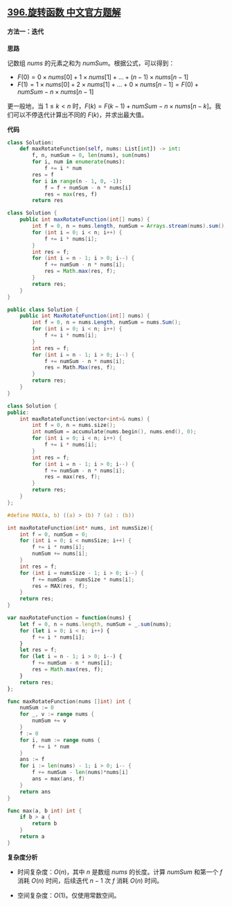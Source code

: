 ## [396.旋转函数 中文官方题解](https://leetcode.cn/problems/rotate-function/solutions/100000/xuan-zhuan-shu-zu-by-leetcode-solution-s0wd)

#### 方法一：迭代

**思路**

记数组 $\textit{nums}$ 的元素之和为 $\textit{numSum}$。根据公式，可以得到：

- $F(0) = 0 \times \textit{nums}[0] + 1 \times \textit{nums}[1] + \ldots + (n-1) \times \textit{nums}[n-1]$
- $F(1) = 1 \times \textit{nums}[0] + 2 \times \textit{nums}[1] + \ldots + 0 \times \textit{nums}[n-1] = F(0) + \textit{numSum} - n \times \textit{nums}[n-1]$

更一般地，当 $1 \le k \lt n$ 时，$F(k) = F(k-1) + \textit{numSum} - n \times \textit{nums}[n-k]$。我们可以不停迭代计算出不同的 $F(k)$，并求出最大值。

**代码**

```Python [sol1-Python3]
class Solution:
    def maxRotateFunction(self, nums: List[int]) -> int:
        f, n, numSum = 0, len(nums), sum(nums)
        for i, num in enumerate(nums):
            f += i * num
        res = f
        for i in range(n - 1, 0, -1):
            f = f + numSum - n * nums[i]
            res = max(res, f)
        return res
```

```Java [sol1-Java]
class Solution {
    public int maxRotateFunction(int[] nums) {
        int f = 0, n = nums.length, numSum = Arrays.stream(nums).sum();
        for (int i = 0; i < n; i++) {
            f += i * nums[i];
        }
        int res = f;
        for (int i = n - 1; i > 0; i--) {
            f += numSum - n * nums[i];
            res = Math.max(res, f);
        }
        return res;
    }
}
```

```C# [sol1-C#]
public class Solution {
    public int MaxRotateFunction(int[] nums) {
        int f = 0, n = nums.Length, numSum = nums.Sum();
        for (int i = 0; i < n; i++) {
            f += i * nums[i];
        }
        int res = f;
        for (int i = n - 1; i > 0; i--) {
            f += numSum - n * nums[i];
            res = Math.Max(res, f);
        }
        return res;
    }
}
```

```C++ [sol1-C++]
class Solution {
public:
    int maxRotateFunction(vector<int>& nums) {
        int f = 0, n = nums.size();
        int numSum = accumulate(nums.begin(), nums.end(), 0);
        for (int i = 0; i < n; i++) {
            f += i * nums[i];
        }
        int res = f;
        for (int i = n - 1; i > 0; i--) {
            f += numSum - n * nums[i];
            res = max(res, f);
        }
        return res;
    }
};
```

```C [sol1-C]
#define MAX(a, b) ((a) > (b) ? (a) : (b))

int maxRotateFunction(int* nums, int numsSize){
    int f = 0, numSum = 0;
    for (int i = 0; i < numsSize; i++) {
        f += i * nums[i];
        numSum += nums[i];
    }
    int res = f;
    for (int i = numsSize - 1; i > 0; i--) {
        f += numSum - numsSize * nums[i];
        res = MAX(res, f);
    }
    return res;
}
```

```JavaScript [sol1-JavaScript]
var maxRotateFunction = function(nums) {
    let f = 0, n = nums.length, numSum = _.sum(nums);
    for (let i = 0; i < n; i++) {
        f += i * nums[i];
    }
    let res = f;
    for (let i = n - 1; i > 0; i--) {
        f += numSum - n * nums[i];
        res = Math.max(res, f);
    }
    return res;
};
```

```go [sol1-Golang]
func maxRotateFunction(nums []int) int {
    numSum := 0
    for _, v := range nums {
        numSum += v
    }
    f := 0
    for i, num := range nums {
        f += i * num
    }
    ans := f
    for i := len(nums) - 1; i > 0; i-- {
        f += numSum - len(nums)*nums[i]
        ans = max(ans, f)
    }
    return ans
}

func max(a, b int) int {
    if b > a {
        return b
    }
    return a
}
```

**复杂度分析**

- 时间复杂度：$O(n)$，其中 $n$ 是数组 $\textit{nums}$ 的长度。计算 $\textit{numSum}$ 和第一个 $f$ 消耗 $O(n)$ 时间，后续迭代 $n-1$ 次 $f$ 消耗 $O(n)$ 时间。

- 空间复杂度：$O(1)$。仅使用常数空间。